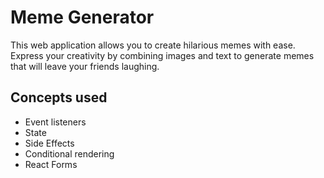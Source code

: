 # Meme Generator

This web application allows you to create hilarious memes with ease. Express your creativity by combining images and text to generate memes that will leave your friends laughing.

## Concepts used
- Event listeners
- State
- Side Effects
- Conditional rendering
- React Forms